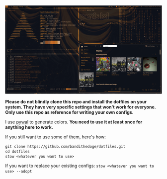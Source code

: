 ![screenshot](/screenshot.png)

**Please do not blindly clone this repo and install the dotfiles on your system. They have very specific settings that won't work for everyone. Only use this repo as reference for writing your own configs.**

I use [pywal](https://github.com/dylanaraps/pywal) to generate colors. **You need to use it at least once for anything here to work.**

If you still want to use some of them, here's how:

```cd ~
git clone https://github.com/bandithedoge/dotfiles.git
cd dotfiles
stow <whatever you want to use>
```

If you want to replace your existing configs: `stow <whatever you want to use> --adopt`
